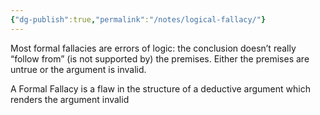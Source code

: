 ```yaml
---
{"dg-publish":true,"permalink":"/notes/logical-fallacy/"}
---
```


Most formal fallacies are errors of logic: the conclusion doesn’t really “follow from” (is not supported by) the premises. Either the premises are untrue or the argument is invalid.

A Formal Fallacy is a flaw in the structure of a deductive argument which renders the argument invalid

